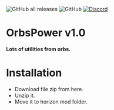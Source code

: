 ![GitHub all releases](https://img.shields.io/github/downloads/MintoD/OrbsPower/total)
![GitHub](https://img.shields.io/github/license/MintoD/OrbsPower)
[![Discord](https://img.shields.io/discord/832970039607033857.svg?label=&logo=discord&logoColor=ffffff&color=7389D8&labelColor=6A7EC2)](https://discord.gg/6sDGCk2JuD)
# OrbsPower v1.0
**Lots of utilities from orbs.**
# Installation
- Download file zip from here.
- Unzip it.
- Move it to horizon mod folder.
